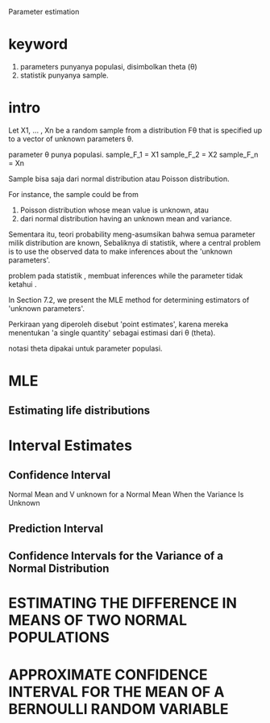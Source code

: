Parameter estimation

# keyword
1. parameters punyanya populasi, disimbolkan theta (θ)
2. statistik punyanya sample.

# intro

Let X1, ... , Xn be a random sample from a distribution Fθ that is specified up to a vector of unknown parameters θ. 

parameter θ punya populasi.
sample_F_1 = X1
sample_F_2 = X2
sample_F_n = Xn

Sample bisa saja dari normal distribution atau Poisson distribution. 

For instance, the sample could be from 
1. Poisson distribution whose mean value is unknown, atau 
2. dari normal distribution having an unknown mean and variance. 

Sementara itu, teori probability meng-asumsikan bahwa semua parameter milik distribution are known, 
Sebaliknya di statistik, where a central problem is to use the observed data to make inferences about the 'unknown parameters'.

problem pada statistik , membuat inferences while the parameter tidak ketahui .

In Section 7.2, we present the MLE method for determining estimators of 'unknown parameters'. 

Perkiraan yang diperoleh disebut 'point estimates', karena mereka menentukan 'a single quantity' sebagai estimasi dari θ (theta).

notasi theta dipakai untuk parameter populasi.

# MLE
## Estimating life distributions

# Interval Estimates

## Confidence Interval 
Normal Mean and V unknown for a Normal Mean When the Variance Is Unknown

## Prediction Interval
## Confidence Intervals for the Variance of a Normal Distribution

# ESTIMATING THE DIFFERENCE IN MEANS OF TWO NORMAL POPULATIONS

# APPROXIMATE CONFIDENCE INTERVAL FOR THE MEAN OF A BERNOULLI RANDOM VARIABLE

